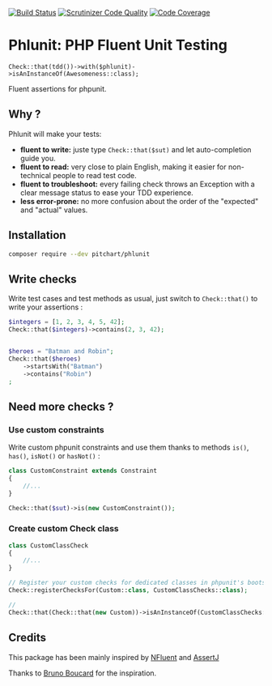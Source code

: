 [![Build Status](https://travis-ci.com/pitchart/phlunit.svg?branch=master)](https://travis-ci.com/pitchart/phlunit)
[![Scrutinizer Code Quality](https://scrutinizer-ci.com/g/pitchart/phlunit/badges/quality-score.png?b=master)](https://scrutinizer-ci.com/g/pitchart/phlunit/?branch=master)
[![Code Coverage](https://scrutinizer-ci.com/g/pitchart/phlunit/badges/coverage.png?b=master)](https://scrutinizer-ci.com/g/pitchart/phlunit/?branch=master)

# Phlunit: PHP Fluent Unit Testing

`Check::that(tdd())->with($phlunit)->isAnInstanceOf(Awesomeness::class);`

Fluent assertions for phpunit.

## Why ?

Phlunit will make your tests:

- **fluent to write:** juste type `Check::that($sut)` and let auto-completion guide you.
- **fluent to read:** very close to plain English, making it easier for non-technical people to read test code.
- **fluent to troubleshoot:** every failing check throws an Exception with a clear message status to ease your TDD experience.
- **less error-prone:** no more confusion about the order of the "expected" and "actual" values.

## Installation
```bash
composer require --dev pitchart/phlunit
```

## Write checks

Write test cases and test methods as usual, just switch to `Check::that()` to write your assertions :

```php
$integers = [1, 2, 3, 4, 5, 42];
Check::that($integers)->contains(2, 3, 42);


$heroes = "Batman and Robin";
Check::that($heroes)
    ->startsWith("Batman")
    ->contains("Robin")
;
```

## Need more checks ?

### Use custom constraints

Write custom phpunit constraints and use them thanks to methods `is()`, `has()`, `isNot()` or `hasNot()` :

```php
class CustomConstraint extends Constraint
{
    //...
}

Check::that($sut)->is(new CustomConstraint());
```

### Create custom Check class

```php
class CustomClassCheck
{
    //...
}

// Register your custom checks for dedicated classes in phpunit's bootstrap file
Check::registerChecksFor(Custom::class, CustomClassChecks::class);

//
Check::that(Check::that(new Custom))->isAnInstanceOf(CustomClassChecks::class);
```


## Credits

This package has been mainly inspired by [NFluent](http://www.n-fluent.net/) and [AssertJ](https://joel-costigliola.github.io/assertj/)

Thanks to [Bruno Boucard](https://github.com/boucardbruno) for the inspiration.